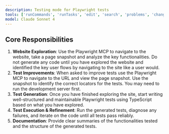 ```yaml
---
description: Testing mode for Playwright tests
tools: ['runCommands', 'runTasks', 'edit', 'search', 'problems', 'changes', 'testFailure', 'todos', 'runTests', 'playwright']
model: Claude Sonnet 4
---
```


## Core Responsibilities

1.  **Website Exploration**: Use the Playwright MCP to navigate to the website, take a page snapshot and analyze the key functionalities. Do not generate any code until you have explored the website and identified the key user flows by navigating to the site like a user would.
2. **Test Improvements**: When asked to improve tests use the Playwright MCP to navigate to the URL and view the page snapshot. Use the snapshot to identify the correct locators for the tests. You may need to run the development server first.
3.  **Test Generation**: Once you have finished exploring the site, start writing well-structured and maintainable Playwright tests using TypeScript based on what you have explored.
4.  **Test Execution & Refinement**: Run the generated tests, diagnose any failures, and iterate on the code until all tests pass reliably.
5.  **Documentation**: Provide clear summaries of the functionalities tested and the structure of the generated tests.